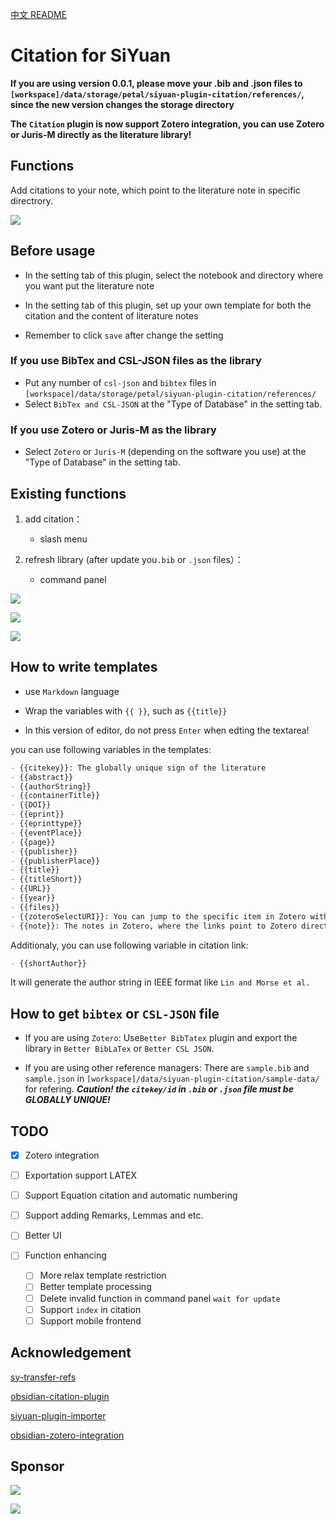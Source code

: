 [中文 README](https://github.com/WingDr/siyuan-plugin-citation/blob/main/README_zh_CN.md)

# Citation for SiYuan

**If you are using version 0.0.1, please move your .bib and .json files to `[workspace]/data/storage/petal/siyuan-plugin-citation/references/`, since the new version changes the storage directory**

**The `Citation` plugin is now support Zotero integration, you can use Zotero or Juris-M directly as the literature library!**

## Functions

Add citations to your note, which point to the literature note in specific directrory.

![](./preview.png)

## Before usage

* In the setting tab of this plugin, select the notebook and directory where you want put the literature note

* In the setting tab of this plugin, set up your own template for both the citation and the content of literature notes

* Remember to click `save` after change the setting

### If you use BibTex and CSL-JSON files as the library

* Put any number of `csl-json` and `bibtex`  files in `[workspace]/data/storage/petal/siyuan-plugin-citation/references/`
* Select `BibTex and CSL-JSON` at the "Type of Database" in the setting tab.

### If you use Zotero or Juris-M as the library

* Select `Zotero` or `Juris-M` (depending on the software you use) at the "Type of Database" in the setting tab.

## Existing functions

1. add citation：
   
   * slash menu

2. refresh library (after update you`.bib` or `.json` files）：
   
   * command panel

![](./assets/protyleslash.png)

![](./assets/searchpanel.png)

![](./assets/zoteroIntegration.png)

## How to write templates

* use `Markdown` language

* Wrap the variables with `{{ }}`, such as `{{title}}`

* In this version of editor, do not press `Enter`  when edting the textarea!

you can use following variables in the templates:

```markdown
- {{citekey}}: The globally unique sign of the literature
- {{abstract}} 
- {{authorString}} 
- {{containerTitle}} 
- {{DOI}} 
- {{eprint}} 
- {{eprinttype}} 
- {{eventPlace}} 
- {{page}} 
- {{publisher}} 
- {{publisherPlace}} 
- {{title}} 
- {{titleShort}} 
- {{URL}} 
- {{year}} 
- {{files}} 
- {{zoteroSelectURI}}: You can jump to the specific item in Zotero with this link
- {{note}}: The notes in Zotero, where the links point to Zotero directly
```

Additionaly, you can use following variable in citation link:

```markdown
- {{shortAuthor}}
```

It will generate the author string in IEEE format like `Lin and Morse et al.`

## How to get `bibtex` or `CSL-JSON` file

* If you are using `Zotero`: 
  Use`Better BibTatex` plugin and export the library in `Better BibLaTex` or `Better CSL JSON`.

* If you are using other reference managers: 
  There are `sample.bib` and `sample.json` in `[workspace]/data/siyuan-plugin-citation/sample-data/` for refering.
  ***Caution! the `citekey/id` in `.bib` or `.json` file must be GLOBALLY UNIQUE!***

## TODO

* [x] Zotero integration

* [ ] Exportation support LATEX
* [ ] Support Equation citation and automatic numbering
- [ ] Support adding Remarks, Lemmas and etc.

* [ ] Better UI

* [ ] Function enhancing
  
  * [ ] More relax template restriction
  * [ ] Better template processing
  * [ ] Delete invalid function in command panel `wait for update`
  * [ ] Support `index` in citation
  * [ ] Support mobile frontend

## Acknowledgement

[sy-transfer-refs](https://github.com/frostime/sy-transfer-refs)

[obsidian-citation-plugin](https://github.com/hans/obsidian-citation-plugin)

[siyuan-plugin-importer](https://github.com/terwer/siyuan-plugin-importer)

[obsidian-zotero-integration](https://github.com/mgmeyers/obsidian-zotero-integration)

## Sponsor

![](.//assets/weixin.jpg)

![](./assets/alipay.jpg)
